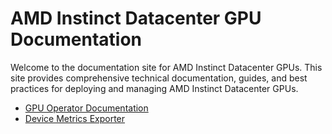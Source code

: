 # AMD Instinct Datacenter GPU Documentation

Welcome to the documentation site for AMD Instinct Datacenter GPUs. This site provides comprehensive technical documentation, guides, and best practices for deploying and managing AMD Instinct Datacenter GPUs.

- [GPU Operator Documentation](https://dcgpu.docs.amd.com/projects/gpu-operator/en/latest/)
- [Device Metrics Exporter](https://dcgpu.docs.amd.com/projects/device-metrics-exporter/en/latest/)
